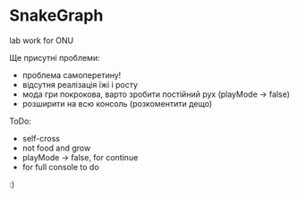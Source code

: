 # SnakeGraph
lab work for ONU

Ще присутні проблеми:

- проблема самоперетину!
- відсутня реалізація їжі і росту
- мода гри покрокова, варто зробити постійний рух (playMode -> false)
- розширити на всю консоль (розкоментити дещо)

ToDo:

- self-cross
- not food and grow
- playMode -> false, for continue
- for full console to do

:)
